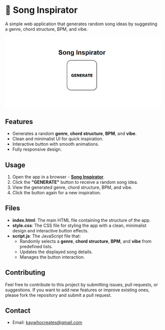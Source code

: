 # 🎵 Song Inspirator

A simple web application that generates random song ideas by suggesting a genre, chord structure, BPM, and vibe.

[![App Image](Non-App/App%20Image.png)](https://kay-who-codes.github.io/Song-Inspirator)

## Features

- Generates a random **genre**, **chord structure**, **BPM**, and **vibe**.
- Clean and minimalist UI for quick inspiration.
- Interactive button with smooth animations.
- Fully responsive design.

## Usage

1. Open the app in a browser - **[Song Inspirator](https://kay-who-codes.github.io/Song-Inspirator)**.
2. Click the **"GENERATE"** button to receive a random song idea.
3. View the generated genre, chord structure, BPM, and vibe.
4. Click the button again for a new inspiration.

## Files

- **index.html**: The main HTML file containing the structure of the app.
- **style.css**: The CSS file for styling the app with a clean, minimalist design and interactive button effects.
- **script.js**: The JavaScript file that:
  - Randomly selects a **genre**, **chord structure**, **BPM**, and **vibe** from predefined lists.
  - Updates the displayed song details.
  - Manages the button interaction.

## Contributing

Feel free to contribute to this project by submitting issues, pull requests, or suggestions. If you want to add new features or improve existing ones, please fork the repository and submit a pull request.

## Contact

- Email: [kaywhocreates@gmail.com](mailto:kaywhocreates@gmail.com)
